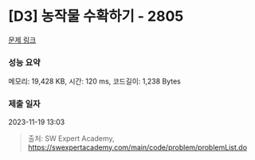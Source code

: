 # [D3] 농작물 수확하기 - 2805 

[문제 링크](https://swexpertacademy.com/main/code/problem/problemDetail.do?contestProbId=AV7GLXqKAWYDFAXB) 

### 성능 요약

메모리: 19,428 KB, 시간: 120 ms, 코드길이: 1,238 Bytes

### 제출 일자

2023-11-19 13:03



> 출처: SW Expert Academy, https://swexpertacademy.com/main/code/problem/problemList.do